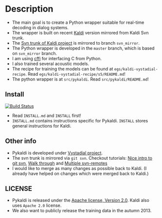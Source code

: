 Description
=====
 * The main goal is to create a Python wrapper suitable for real-time decoding in dialog systems.
 * The wrapper is built on recent [Kaldi](http://sourceforge.net/projects/kaldi/) version mirrored from Kaldi Svn trunk.
 * The [Svn trunk of Kaldi project](svn://svn.code.sf.net/p/kaldi/code/trunk) is mirrored to branch `svn_mirror`.
 * The Python wrapper is developed in the `master` branch, which is based on `svn_mirror` branch. 
 * I am using [cffi](http://cffi.readthedocs.org/en/latest/) for interfacing C from Python.
 * I also trained several acoustic models.  
 * The recipe for training the models can be found at `egs/kaldi-vystadial-recipe`. Read `egs/kaldi-vystadial-recipe/s5/README.md`!
 * The python wrapper is at `src/pykaldi`. Read `src/pykaldi/README.md`!


Install
-------
[![Build Status](https://travis-ci.org/oplatek/pykaldi.png)](https://travis-ci.org/oplatek/pykaldi)
 * Read `INSTALL.md` and `INSTALL` first!
 * `INSTALL.md` contains instructions specific for Pykaldi. `INSTALL` stores general instructions for Kaldi.


Other info
----------
 * Pykaldi is developed under [Vystadial project](https://sites.google.com/site/filipjurcicek/projects/vystadial).
 * The svn trunk is mirrored via `git svn`. Checkout tutorials: [Nice intro to git svn](http://viget.com/extend/effectively-using-git-with-subversion), [Walk through](http://blog.shinetech.com/2009/02/17/my-git-svn-workflow/) and [Multiple svn-remotes](http://blog.shuningbian.net/2011/05/git-with-multiple-svn-remotes.html)
 * I would like to merge as many changes as possible back to Kaldi. (I already have helped on changes which were merged back to Kaldi.)

LICENSE
--------
 * Pykaldi is released under the [Apache license, Version 2.0](http://www.apache.org/licenses/LICENSE-2.0). Kaldi also uses `Apache 2.0` license. 
 * We also want to publicly release the training data in the autumn 2013.
